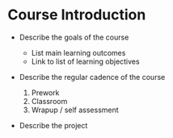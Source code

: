 # Course Introduction

* Describe the goals of the course
  * List main learning outcomes
  * Link to list of learning objectives

* Describe the regular cadence of the course
  1. Prework
  2. Classroom
  3. Wrapup / self assessment

* Describe the project